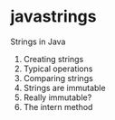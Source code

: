 # javastrings
Strings in Java

1. Creating strings
2. Typical operations
3. Comparing strings
4. Strings are immutable
5. Really immutable?
6. The intern method
